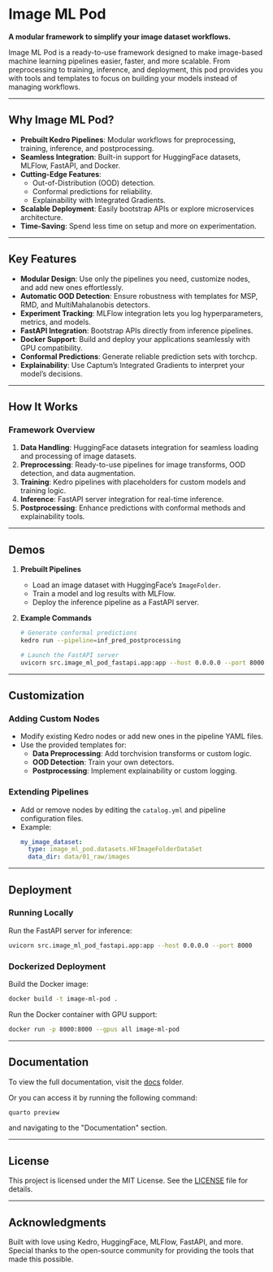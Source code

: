# Image ML Pod

**A modular framework to simplify your image dataset workflows.**

Image ML Pod is a ready-to-use framework designed to make image-based machine learning pipelines easier, faster, and more scalable. From preprocessing to training, inference, and deployment, this pod provides you with tools and templates to focus on building your models instead of managing workflows.

---

## **Why Image ML Pod?**

- **Prebuilt Kedro Pipelines**: Modular workflows for preprocessing, training, inference, and postprocessing.
- **Seamless Integration**: Built-in support for HuggingFace datasets, MLFlow, FastAPI, and Docker.
- **Cutting-Edge Features**:
  - Out-of-Distribution (OOD) detection.
  - Conformal predictions for reliability.
  - Explainability with Integrated Gradients.
- **Scalable Deployment**: Easily bootstrap APIs or explore microservices architecture.
- **Time-Saving**: Spend less time on setup and more on experimentation.

---

## **Key Features**

- **Modular Design**: Use only the pipelines you need, customize nodes, and add new ones effortlessly.
- **Automatic OOD Detection**: Ensure robustness with templates for MSP, RMD, and MultiMahalanobis detectors.
- **Experiment Tracking**: MLFlow integration lets you log hyperparameters, metrics, and models.
- **FastAPI Integration**: Bootstrap APIs directly from inference pipelines.
- **Docker Support**: Build and deploy your applications seamlessly with GPU compatibility.
- **Conformal Predictions**: Generate reliable prediction sets with torchcp.
- **Explainability**: Use Captum’s Integrated Gradients to interpret your model’s decisions.

---

## **How It Works**

### Framework Overview

1. **Data Handling**: HuggingFace datasets integration for seamless loading and processing of image datasets.
2. **Preprocessing**: Ready-to-use pipelines for image transforms, OOD detection, and data augmentation.
3. **Training**: Kedro pipelines with placeholders for custom models and training logic.
4. **Inference**: FastAPI server integration for real-time inference.
5. **Postprocessing**: Enhance predictions with conformal methods and explainability tools.

---

## **Demos**

1. **Prebuilt Pipelines**

   - Load an image dataset with HuggingFace’s `ImageFolder`.
   - Train a model and log results with MLFlow.
   - Deploy the inference pipeline as a FastAPI server.

2. **Example Commands**

   ```bash
   # Generate conformal predictions
   kedro run --pipeline=inf_pred_postprocessing

   # Launch the FastAPI server
   uvicorn src.image_ml_pod_fastapi.app:app --host 0.0.0.0 --port 8000
   ```

---

## **Customization**

### Adding Custom Nodes

- Modify existing Kedro nodes or add new ones in the pipeline YAML files.
- Use the provided templates for:
  - **Data Preprocessing**: Add torchvision transforms or custom logic.
  - **OOD Detection**: Train your own detectors.
  - **Postprocessing**: Implement explainability or custom logging.

### Extending Pipelines

- Add or remove nodes by editing the `catalog.yml` and pipeline configuration files.
- Example:
  ```yaml
  my_image_dataset:
    type: image_ml_pod.datasets.HFImageFolderDataSet
    data_dir: data/01_raw/images
  ```

---

## **Deployment**

### Running Locally

Run the FastAPI server for inference:

```bash
uvicorn src.image_ml_pod_fastapi.app:app --host 0.0.0.0 --port 8000
```

### Dockerized Deployment

Build the Docker image:

```bash
docker build -t image-ml-pod .
```

Run the Docker container with GPU support:

```bash
docker run -p 8000:8000 --gpus all image-ml-pod
```

---

## **Documentation**

To view the full documentation, visit the [docs](docs) folder.

Or you can access it by running the following command:

```bash
quarto preview
```

and navigating to the "Documentation" section.

---

## **License**

This project is licensed under the MIT License. See the [LICENSE](LICENSE) file for details.

---

## **Acknowledgments**

Built with love using Kedro, HuggingFace, MLFlow, FastAPI, and more. Special thanks to the open-source community for providing the tools that made this possible.
